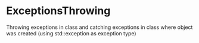 # ExceptionsThrowing
Throwing exceptions in class and catching exceptions in class where object was created (using std::exception as exception type)
